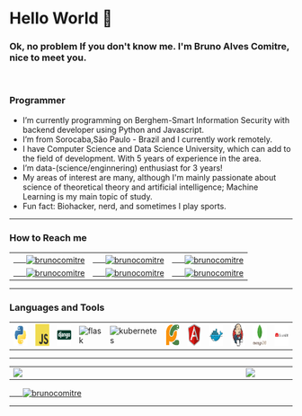 # Hello World 👋

### Ok, no problem If you don't know me. I'm Bruno Alves Comitre, nice to meet you.

<br />

### Programmer

- I’m currently programming on Berghem-Smart Information Security with backend developer using Python and Javascript. 
- I’m from Sorocaba,São Paulo - Brazil and I currently work remotely.
- I have Computer Science and Data Science University, which can add to the field of development. With 5 years of experience in the area.
- I’m data-(science/enginnering) enthusiast for 3 years!
- My areas of interest are many, although I'm mainly passionate about science of theoretical theory and artificial intelligence; Machine Learning is my main topic of study.
- Fun fact: Biohacker, nerd, and sometimes I play sports.

***

### How to Reach me

<table align="center">
  <tr>
    <td>
      <a href="https://www.instagram.com/the_comitre/" alt="instagram" target="_blank">&nbsp;&nbsp;&nbsp;&nbsp;&nbsp;
        <img align="center" src="https://img.shields.io/badge/-the_comitre-E4405F?style=flat-square&logo=instagram&logoColor=white" alt="brunocomitre" width="120" />
      </a>
    </td>
    <td>
      <a href="https://www.facebook.com/brunoalvescomitre" alt="facebook" target="_blank">&nbsp;&nbsp;&nbsp;&nbsp;&nbsp;
        <img align="center" src="https://img.shields.io/badge/-Bruno Comitre-1877F2?style=flat-square&logo=facebook&logoColor=white" alt="brunocomitre" width="120" />
      </a>
    </td>
    <td>
      <a href="https://www.linkedin.com/in/brunocomitre/" alt="linkedin" target="_blank">&nbsp;&nbsp;&nbsp;&nbsp;&nbsp;
        <img align="center" src="https://img.shields.io/badge/-LinkedIn-0077B5?style=flat-square&logo=Linkedin&logoColor=white" alt="brunocomitre" height="25" width="120" />
      </a>
    </td>
  </tr>
  <tr>
    <td>
      <a href="https://medium.com/@brunocomitre" alt="medium" target="_blank">&nbsp;&nbsp;&nbsp;&nbsp;&nbsp;
        <img align="center" src="https://img.shields.io/badge/-Medium-000000?style=flat-square&labelColor=000000&logo=medium&logoColor=white&link=https://medium.com/@brunocomitre" alt="brunocomitre" height="25" width="120" />
      </a>
    </td>
    <td>
      <a href="https://sourcerer.io/brunocomitre" alt="sourcerer" target="_blank">&nbsp;&nbsp;&nbsp;&nbsp;&nbsp;
        <img align="center" src="https://img.shields.io/badge/sourcerer-start-brightgreen.svg?colorA=087c08" alt="brunocomitre" width="120" />
      </a>
    </td>
    <td>
      <a href="mailto:brunoalvesscomitre@gmail.com" alt="gmail" target="_blank">&nbsp;&nbsp;&nbsp;&nbsp;&nbsp;
        <img align="center" src="https://img.shields.io/badge/-Gmail-D14836?style=flat-square&logo=gmail&logoColor=white" alt="brunocomitre" height="25" width="120" />
      </a>
    </td>

  </tr>
</table>

***

### Languages and Tools

<table align="center">
  <tr>
    <td>
<img src="https://raw.githubusercontent.com/devicons/devicon/master/icons/python/python-original.svg" alt="python" width="40" height="40"/>
    </td>
    <td>
<img src="https://raw.githubusercontent.com/devicons/devicon/master/icons/javascript/javascript-original.svg" alt="javascript" width="40" height="40"/>
    <td>
<img src="https://raw.githubusercontent.com/devicons/devicon/master/icons/django/django-original.svg" alt="django" width="40" height="40"/>
      </a>
    <td>
<img src="https://www.vectorlogo.zone/logos/pocoo_flask/pocoo_flask-icon.svg" alt="flask" width="40" height="40"/>
    </td>
    <td>
<img src="https://www.vectorlogo.zone/logos/kubernetes/kubernetes-icon.svg" alt="kubernetes" width="40" height="40"/>
    </td>
    <td>
<img src="https://raw.githubusercontent.com/devicons/devicon/master/icons/pycharm/pycharm-original.svg" alt="pycharm" width="40" height="40"/>
    </td>
    <td>
<img src="https://raw.githubusercontent.com/devicons/devicon/master/icons/angularjs/angularjs-original.svg" alt="angularjs" width="40" height="40"/>
    </td>
    <td>
<img src="https://raw.githubusercontent.com/devicons/devicon/master/icons/docker/docker-original.svg" alt="docker" width="40" height="40"/>
    </td>
    <td>
<img src="https://raw.githubusercontent.com/devicons/devicon/master/icons/jenkins/jenkins-original.svg" alt="jenkins" width="40" height="40"/>
    </td>
    <td>
<img src="https://raw.githubusercontent.com/devicons/devicon/master/icons/mongodb/mongodb-original-wordmark.svg" alt="mongodb" width="40" height="40"/>
    </td>
    <td>
<img src="https://raw.githubusercontent.com/devicons/devicon/master/icons/couchdb/couchdb-original-wordmark.svg" alt="couchdb" width="40" height="40"/>
    </td>
  </tr>
  
</table>

***

<center>
  <table>
    <tr>
        <td><img width="400px" align="left" src="https://github-readme-stats.vercel.app/api/top-langs/?username=BrunoComitre&hide=html&layout=compact&show_icons=true&theme=gruvbox" /></td>
        <td><img width="495px" align="left" src="https://github-readme-stats.vercel.app/api?username=BrunoComitre&show_icons=true&theme=gruvbox&count_private=true" /></td>
    </tr>   
  </table>
</center>

<a href="https://github.com/BrunoComitre" alt="Views" target="_blank">&nbsp;&nbsp;&nbsp;&nbsp;&nbsp;
  <img align="center" src="https://komarev.com/ghpvc/?username=BrunoComitre" alt="brunocomitre" height="25" width="120" />
</a>

***
